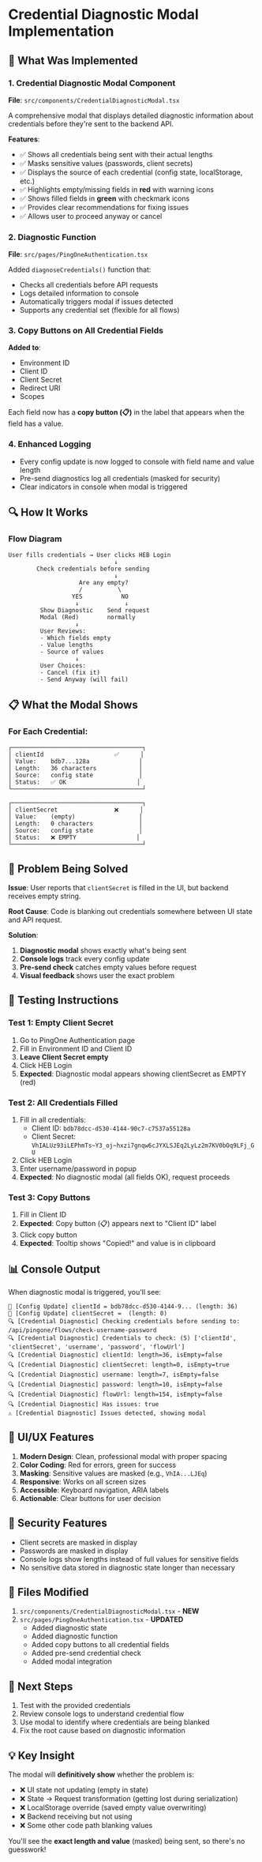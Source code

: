 # Credential Diagnostic Modal Implementation

## 🎯 What Was Implemented

### 1. Credential Diagnostic Modal Component
**File**: `src/components/CredentialDiagnosticModal.tsx`

A comprehensive modal that displays detailed diagnostic information about credentials before they're sent to the backend API.

**Features**:
- ✅ Shows all credentials being sent with their actual lengths
- ✅ Masks sensitive values (passwords, client secrets) 
- ✅ Displays the source of each credential (config state, localStorage, etc.)
- ✅ Highlights empty/missing fields in **red** with warning icons
- ✅ Shows filled fields in **green** with checkmark icons
- ✅ Provides clear recommendations for fixing issues
- ✅ Allows user to proceed anyway or cancel

### 2. Diagnostic Function
**File**: `src/pages/PingOneAuthentication.tsx`

Added `diagnoseCredentials()` function that:
- Checks all credentials before API requests
- Logs detailed information to console
- Automatically triggers modal if issues detected
- Supports any credential set (flexible for all flows)

### 3. Copy Buttons on All Credential Fields
**Added to**:
- Environment ID
- Client ID  
- Client Secret
- Redirect URI
- Scopes

Each field now has a **copy button (📋)** in the label that appears when the field has a value.

### 4. Enhanced Logging
- Every config update is now logged to console with field name and value length
- Pre-send diagnostics log all credentials (masked for security)
- Clear indicators in console when modal is triggered

## 🔍 How It Works

### Flow Diagram

```
User fills credentials → User clicks HEB Login
                              ↓
        Check credentials before sending
                              ↓
                    Are any empty?
                    /          \
                  YES           NO
                   ↓             ↓
         Show Diagnostic    Send request
         Modal (Red)        normally
                   ↓
         User Reviews:
         - Which fields empty
         - Value lengths
         - Source of values
                   ↓
         User Choices:
         - Cancel (fix it)
         - Send Anyway (will fail)
```

## 📋 What the Modal Shows

### For Each Credential:
```
┌─────────────────────────────────────┐
│ clientId                    ✅      │
│ Value:    bdb7...128a              │
│ Length:   36 characters            │
│ Source:   config state             │
│ Status:   ✅ OK                    │
└─────────────────────────────────────┘

┌─────────────────────────────────────┐
│ clientSecret                ❌      │
│ Value:    (empty)                  │
│ Length:   0 characters             │
│ Source:   config state             │
│ Status:   ❌ EMPTY                 │
└─────────────────────────────────────┘
```

## 🐛 Problem Being Solved

**Issue**: User reports that `clientSecret` is filled in the UI, but backend receives empty string.

**Root Cause**: Code is blanking out credentials somewhere between UI state and API request.

**Solution**: 
1. **Diagnostic modal** shows exactly what's being sent
2. **Console logs** track every config update
3. **Pre-send check** catches empty values before request
4. **Visual feedback** shows user the exact problem

## 🧪 Testing Instructions

### Test 1: Empty Client Secret
1. Go to PingOne Authentication page
2. Fill in Environment ID and Client ID
3. **Leave Client Secret empty**
4. Click HEB Login
5. **Expected**: Diagnostic modal appears showing clientSecret as EMPTY (red)

### Test 2: All Credentials Filled
1. Fill in all credentials:
   - Client ID: `bdb78dcc-d530-4144-90c7-c7537a55128a`
   - Client Secret: `VhIALUz93iLEPhmTs~Y3_oj~hxzi7gnqw6cJYXLSJEq2LyLz2m7KV0bOq9LFj_GU`
2. Click HEB Login
3. Enter username/password in popup
4. **Expected**: No diagnostic modal (all fields OK), request proceeds

### Test 3: Copy Buttons
1. Fill in Client ID
2. **Expected**: Copy button (📋) appears next to "Client ID" label
3. Click copy button
4. **Expected**: Tooltip shows "Copied!" and value is in clipboard

## 📊 Console Output

When diagnostic modal is triggered, you'll see:

```
📝 [Config Update] clientId = bdb78dcc-d530-4144-9... (length: 36)
📝 [Config Update] clientSecret =  (length: 0)
🔍 [Credential Diagnostic] Checking credentials before sending to: /api/pingone/flows/check-username-password
🔍 [Credential Diagnostic] Credentials to check: (5) ['clientId', 'clientSecret', 'username', 'password', 'flowUrl']
🔍 [Credential Diagnostic] clientId: length=36, isEmpty=false
🔍 [Credential Diagnostic] clientSecret: length=0, isEmpty=true
🔍 [Credential Diagnostic] username: length=7, isEmpty=false
🔍 [Credential Diagnostic] password: length=10, isEmpty=false
🔍 [Credential Diagnostic] flowUrl: length=154, isEmpty=false
🔍 [Credential Diagnostic] Has issues: true
⚠️ [Credential Diagnostic] Issues detected, showing modal
```

## 🎨 UI/UX Features

1. **Modern Design**: Clean, professional modal with proper spacing
2. **Color Coding**: Red for errors, green for success
3. **Masking**: Sensitive values are masked (e.g., `VhIA...LJEq`)
4. **Responsive**: Works on all screen sizes
5. **Accessible**: Keyboard navigation, ARIA labels
6. **Actionable**: Clear buttons for user decision

## 🔐 Security Features

- Client secrets are masked in display
- Passwords are masked in display  
- Console logs show lengths instead of full values for sensitive fields
- No sensitive data stored in diagnostic state longer than necessary

## 📝 Files Modified

1. `src/components/CredentialDiagnosticModal.tsx` - **NEW**
2. `src/pages/PingOneAuthentication.tsx` - **UPDATED**
   - Added diagnostic state
   - Added diagnostic function
   - Added copy buttons to all credential fields
   - Added pre-send credential check
   - Added modal integration

## 🚀 Next Steps

1. Test with the provided credentials
2. Review console logs to understand credential flow
3. Use modal to identify where credentials are being blanked
4. Fix the root cause based on diagnostic information

## 💡 Key Insight

The modal will **definitively show** whether the problem is:
- ❌ UI state not updating (empty in state)
- ❌ State → Request transformation (getting lost during serialization)
- ❌ LocalStorage override (saved empty value overwriting)
- ❌ Backend receiving but not using
- ❌ Some other code path blanking values

You'll see the **exact length and value** (masked) being sent, so there's no guesswork!
